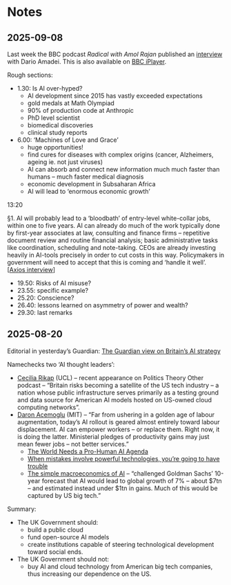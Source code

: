 # Notes

## 2025-09-08

Last week the BBC podcast *Radical with Amol Rajan* published an [interview](https://www.bbc.co.uk/sounds/play/m002ht32) with Dario Amadei. This is also available on [BBC iPlayer](https://www.bbc.co.uk/iplayer/episodes/m002f1d0/radical-with-amol-rajan).

Rough sections:
- 1.30: Is AI over-hyped?
  - AI development since 2015 has vastly exceeded expectations
  - gold medals at Math Olympiad
  - 90% of production code at Anthropic
  - PhD level scientist
  - biomedical discoveries
  - clinical study reports
- 6.00: ‘Machines of Love and Grace’
  - huge opportunities!
  - find cures for diseases with complex origins (cancer, Alzheimers, ageing ie. not just viruses)
  - AI can absorb and connect new information much much faster than humans – much faster medical diagnosis
  - economic development in Subsaharan Africa
  - AI will lead to ‘enormous economic growth’
 
13:20

§1. AI will probably lead to a ‘bloodbath’ of entry-level white-collar jobs, within one to five years. AI can already do much of the work typically done by first-year associates at law, consulting and finance firms – repetitive document review and routine financial analysis; basic administrative tasks like coordination, scheduling and note-taking. CEOs are already investing heavily in AI-tools precisely in order to cut costs in this way. Policymakers in government will need to accept that this is coming and ‘handle it well’. \[[Axios interview](https://www.axios.com/2025/05/28/ai-jobs-white-collar-unemployment-anthropic)\]



- 19.50: Risks of AI misuse?
- 23.55: specific example?
- 25.20: Conscience?
- 26.40: lessons learned on asymmetry of power and wealth?
- 29.30: last remarks

## 2025-08-20

Editorial in yesterday’s Guardian: [The Guardian view on Britain’s AI strategy](https://www.theguardian.com/commentisfree/2025/aug/18/the-guardian-view-on-britains-ai-strategy-the-risk-is-that-it-is-dependency-dressed-up-in-digital-hype)

Namechecks two ‘AI thought leaders’:
- [Cecilia Rikap](https://profiles.ucl.ac.uk/94616-cecilia-rikap) (UCL) – recent appearance on Politics Theory Other podcast – “Britain risks becoming a satellite of the US tech industry – a nation whose public infrastructure serves primarily as a testing ground and data source for American AI models hosted on US-owned cloud computing networks”.
- [Daron Acemoglu](https://economics.mit.edu/people/faculty/daron-acemoglu) (MIT) – “Far from ushering in a golden age of labour augmentation, today’s AI rollout is geared almost entirely toward labour displacement. AI can empower workers – or replace them. Right now, it is doing the latter. Ministerial pledges of productivity gains may just mean fewer jobs – not better services.”
  - [The World Needs a Pro-Human AI Agenda](https://www.project-syndicate.org/onpoint/ai-and-agi-designed-to-replace-workers-worst-of-all-possible-worlds-by-daron-acemoglu-2024-11)
  - [When mistakes involve powerful technologies, you’re going to have trouble](https://www.ft.com/content/67e49261-d046-424e-adf7-7cef5cb00292)
  - [The simple macroeconomics of AI](https://economics.mit.edu/sites/default/files/2024-05/The%20Simple%20Macroeconomics%20of%20AI.pdf) – “challenged Goldman Sachs’ 10-year forecast that AI would lead to global growth of 7% – about $7tn – and estimated instead under $1tn in gains. Much of this would be captured by US big tech.”

Summary: 
- The UK Government should:
  - build a public cloud
  - fund open-source AI models
  - create institutions capable of steering technological development toward social ends.
- The UK Government should not:
  - buy AI and cloud technology from American big tech companies, thus increasing our dependence on the US.



